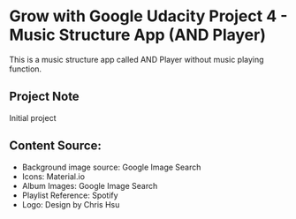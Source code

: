 # Grow with Google Udacity Project 4 - Music Structure App (AND Player)
This is a music structure app called AND Player without music playing function.


## Project Note
Initial project


## Content Source:
- Background image source: Google Image Search
- Icons: Material.io
- Album Images: Google Image Search
- Playlist Reference: Spotify  
- Logo: Design by Chris Hsu


